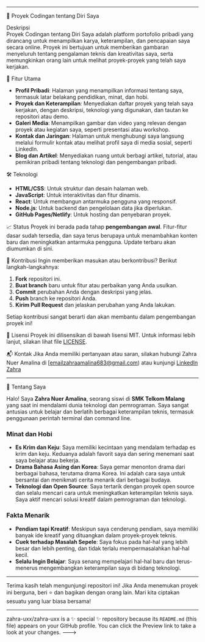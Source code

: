 
---

🚀 Proyek Codingan tentang Diri Saya



Deskripsi  
Proyek Codingan tentang Diri Saya adalah platform portofolio pribadi yang dirancang untuk menampilkan karya, keterampilan, dan pencapaian saya secara online. Proyek ini bertujuan untuk memberikan gambaran menyeluruh tentang pengalaman teknis dan kreativitas saya, serta memungkinkan orang lain untuk melihat proyek-proyek yang telah saya kerjakan.

 🌟 Fitur Utama
- **Profil Pribadi**: Halaman yang menampilkan informasi tentang saya, termasuk latar belakang pendidikan, minat, dan hobi.
- **Proyek dan Keterampilan**: Menyediakan daftar proyek yang telah saya kerjakan, dengan deskripsi, teknologi yang digunakan, dan tautan ke repositori atau demo.
- **Galeri Media**: Menampilkan gambar dan video yang relevan dengan proyek atau kegiatan saya, seperti presentasi atau workshop.
- **Kontak dan Jaringan**: Halaman untuk menghubungi saya langsung melalui formulir kontak atau melihat profil saya di media sosial, seperti LinkedIn.
- **Blog dan Artikel**: Menyediakan ruang untuk berbagi artikel, tutorial, atau pemikiran pribadi tentang teknologi dan pengembangan pribadi.

 🛠️ Teknologi
- **HTML/CSS**: Untuk struktur dan desain halaman web.
- **JavaScript**: Untuk interaktivitas dan fitur dinamis.
- **React**: Untuk membangun antarmuka pengguna yang responsif.
- **Node.js**: Untuk backend dan pengelolaan data jika diperlukan.
- **GitHub Pages/Netlify**: Untuk hosting dan penyebaran proyek.

 📈 Status
Proyek ini berada pada tahap **pengembangan awal**. Fitur-fitur dasar sudah tersedia, dan saya terus berupaya untuk menambahkan konten baru dan meningkatkan antarmuka pengguna. Update terbaru akan diumumkan di sini.

 🤝 Kontribusi
Ingin memberikan masukan atau berkontribusi? Berikut langkah-langkahnya:
1. **Fork** repositori ini.
2. **Buat branch** baru untuk fitur atau perbaikan yang Anda usulkan.
3. **Commit** perubahan Anda dengan deskripsi yang jelas.
4. **Push** branch ke repositori Anda.
5. **Kirim Pull Request** dan jelaskan perubahan yang Anda lakukan.

Setiap kontribusi sangat berarti dan akan membantu dalam pengembangan proyek ini!

📄 Lisensi
Proyek ini dilisensikan di bawah lisensi MIT. Untuk informasi lebih lanjut, silakan lihat file [LICENSE](LICENSE).

 📬 Kontak
Jika Anda memiliki pertanyaan atau saran, silakan hubungi Zahra Nuer Amalina di [emailzahraamalina683@gmail.com) atau kunjungi [LinkedIn Zahra](https://www.linkedin.com/in/zahra-lina-b325842b1?utm_source=share&utm_campaign=share_via&utm_content=profile&utm_medium=ios_app)

---

 🌟 Tentang Saya

Halo! Saya **Zahra Nuer Amalina**, seorang siswi di **SMK Telkom Malang** yang saat ini mendalami dunia teknologi dan pemrograman. Saya sangat antusias untuk belajar dan berlatih berbagai keterampilan teknis, termasuk penggunaan perintah terminal dan command line.

### Minat dan Hobi
- **Es Krim dan Keju**: Saya memiliki kecintaan yang mendalam terhadap es krim dan keju. Keduanya adalah favorit saya dan sering menemani saat saya belajar atau bekerja.
- **Drama Bahasa Asing dan Korea**: Saya gemar menonton drama dari berbagai bahasa, terutama drama Korea. Ini adalah cara saya untuk bersantai dan menikmati cerita menarik dari berbagai budaya.
- **Teknologi dan Open Source**: Saya tertarik dengan proyek open source dan selalu mencari cara untuk meningkatkan keterampilan teknis saya. Saya aktif mencari solusi kreatif dalam pemrograman dan teknologi.

### Fakta Menarik
- **Pendiam tapi Kreatif**: Meskipun saya cenderung pendiam, saya memiliki banyak ide kreatif yang dituangkan dalam proyek-proyek teknis.
- **Cuek terhadap Masalah Sepele**: Saya fokus pada hal-hal yang lebih besar dan lebih penting, dan tidak terlalu mempermasalahkan hal-hal kecil.
- **Selalu Ingin Belajar**: Saya senang mempelajari hal-hal baru dan terus-menerus mengembangkan keterampilan saya di bidang teknologi.

---

Terima kasih telah mengunjungi repositori ini! Jika Anda menemukan proyek ini berguna, beri ⭐️ dan bagikan dengan orang lain. Mari kita ciptakan sesuatu yang luar biasa bersama!

---
zahra-uxx/zahra-uxx is a ✨ special ✨ repository because its `README.md` (this file) appears on your GitHub profile.
You can click the Preview link to take a look at your changes.
--->
